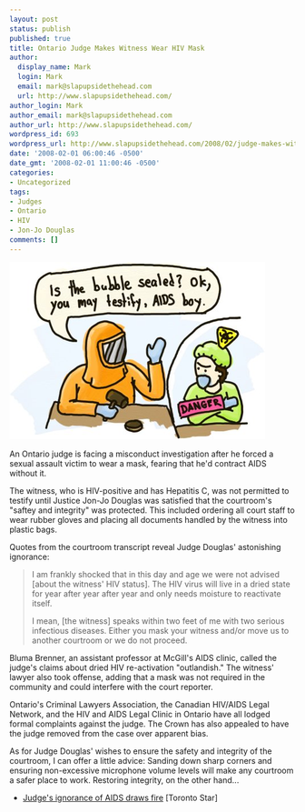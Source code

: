 ```yaml
---
layout: post
status: publish
published: true
title: Ontario Judge Makes Witness Wear HIV Mask
author:
  display_name: Mark
  login: Mark
  email: mark@slapupsidethehead.com
  url: http://www.slapupsidethehead.com/
author_login: Mark
author_email: mark@slapupsidethehead.com
author_url: http://www.slapupsidethehead.com/
wordpress_id: 693
wordpress_url: http://www.slapupsidethehead.com/2008/02/judge-makes-witness-wear-mask/
date: '2008-02-01 06:00:46 -0500'
date_gmt: '2008-02-01 11:00:46 -0500'
categories:
- Uncategorized
tags:
- Judges
- Ontario
- HIV
- Jon-Jo Douglas
comments: []
---
```

![Paranoid Judge](/wp-content/media/2008/01/paranoid-judge.jpg)

An Ontario judge is facing a misconduct investigation after he forced a sexual assault victim to wear a mask, fearing that he'd contract AIDS without it.

The witness, who is HIV-positive and has Hepatitis C, was not permitted to testify until Justice Jon-Jo Douglas was satisfied that the courtroom's "saftey and integrity" was protected. This included ordering all court staff to wear rubber gloves and placing all documents handled by the witness into plastic bags.

Quotes from the courtroom transcript reveal Judge Douglas' astonishing ignorance:

> I am frankly shocked that in this day and age we were not advised [about the witness' HIV status]. The HIV virus will live in a dried state for year after year after year and only needs moisture to reactivate itself.
> 
> I mean, [the witness] speaks within two feet of me with two serious infectious diseases. Either you mask your witness and/or move us to another courtroom or we do not proceed.

Bluma Brenner, an assistant professor at McGill's AIDS clinic, called the judge's claims about dried HIV re-activation "outlandish." The witness' lawyer also took offense, adding that a mask was not required in the community and could interfere with the court reporter.

Ontario's Criminal Lawyers Association, the Canadian HIV/AIDS Legal Network, and the HIV and AIDS Legal Clinic in Ontario have all lodged formal complaints against the judge. The Crown has also appealed to have the judge removed from the case over apparent bias.

As for Judge Douglas' wishes to ensure the safety and integrity of the courtroom, I can offer a little advice: Sanding down sharp corners and ensuring non-excessive microphone volume levels will make any courtroom a safer place to work. Restoring integrity, on the other hand...

- [Judge's ignorance of AIDS draws fire](http://www.thestar.com/News/Ontario/article/298672) [Toronto Star]
